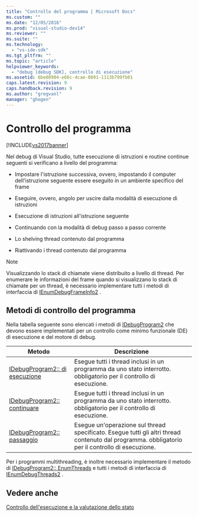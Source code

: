 ```yaml
---
title: "Controllo del programma | Microsoft Docs"
ms.custom: ""
ms.date: "12/05/2016"
ms.prod: "visual-studio-dev14"
ms.reviewer: ""
ms.suite: ""
ms.technology: 
  - "vs-ide-sdk"
ms.tgt_pltfrm: ""
ms.topic: "article"
helpviewer_keywords: 
  - "debug [debug SDK], controllo di esecuzione"
ms.assetid: 6be80904-e66c-4cae-8891-1113b799fb01
caps.latest.revision: 9
caps.handback.revision: 9
ms.author: "gregvanl"
manager: "ghogen"
---
```

# Controllo del programma
[!INCLUDE[vs2017banner](../../code-quality/includes/vs2017banner.md)]

Nel debug di Visual Studio, tutte esecuzione di istruzioni e routine continue seguenti si verificano a livello del programma:  
  
-   Impostare l'istruzione successiva, ovvero, impostando il computer dell'istruzione seguente essere eseguito in un ambiente specifico del frame  
  
-   Eseguire, ovvero, angolo per uscire dalla modalità di esecuzione di istruzioni  
  
-   Esecuzione di istruzioni all'istruzione seguente  
  
-   Continuando con la modalità di debug passo a passo corrente  
  
-   Lo shelving thread contenuto dal programma  
  
-   Riattivando i thread contenuto dal programma  
  
> [!NOTE]
>  Visualizzando lo stack di chiamate viene distribuito a livello di thread.  Per enumerare le informazioni del frame quando si visualizzano lo stack di chiamate per un thread, è necessario implementare tutti i metodi di interfaccia di [IEnumDebugFrameInfo2](../../extensibility/debugger/reference/ienumdebugframeinfo2.md) .  
  
## Metodi di controllo del programma  
 Nella tabella seguente sono elencati i metodi di [IDebugProgram2](../../extensibility/debugger/reference/idebugprogram2.md) che devono essere implementati per un controllo come minimo funzionale \(DE\) di esecuzione e del motore di debug.  
  
|Metodo|Descrizione|  
|------------|-----------------|  
|[IDebugProgram2:: di esecuzione](../../extensibility/debugger/reference/idebugprogram2-execute.md)|Esegue tutti i thread inclusi in un programma da uno stato interrotto.  obbligatorio per il controllo di esecuzione.|  
|[IDebugProgram2:: continuare](../../extensibility/debugger/reference/idebugprogram2-continue.md)|Esegue tutti i thread inclusi in un programma da uno stato interrotto.  obbligatorio per il controllo di esecuzione.|  
|[IDebugProgram2:: passaggio](../../extensibility/debugger/reference/idebugprogram2-step.md)|Esegue un'operazione sul thread specificato.  Esegue tutti gli altri thread contenuto dal programma.  obbligatorio per il controllo di esecuzione.|  
  
 Per i programmi multithreading, è inoltre necessario implementare il metodo di [IDebugProgram2:: EnumThreads](../../extensibility/debugger/reference/idebugprogram2-enumthreads.md) e tutti i metodi di interfaccia di [IEnumDebugThreads2](../../extensibility/debugger/reference/ienumdebugthreads2.md) .  
  
## Vedere anche  
 [Controllo dell'esecuzione e la valutazione dello stato](../../extensibility/debugger/execution-control-and-state-evaluation.md)